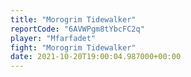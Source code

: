 ```yaml
---
title: "Morogrim Tidewalker"
reportCode: "6AVWPgm8tYbcFC2q"
player: "Mfarfadet"
fight: "Morogrim Tidewalker"
date: 2021-10-20T19:00:04.987000+00:00
---
```

